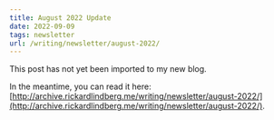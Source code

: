 ```yaml
---
title: August 2022 Update
date: 2022-09-09
tags: newsletter
url: /writing/newsletter/august-2022/
---
```


This post has not yet been imported to my new blog.

In the meantime, you can read it here: [http://archive.rickardlindberg.me/writing/newsletter/august-2022/](http://archive.rickardlindberg.me/writing/newsletter/august-2022/).
